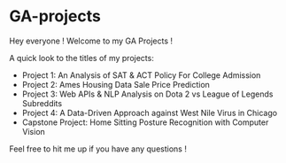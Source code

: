 # GA-projects

Hey everyone ! Welcome to my GA Projects !

A quick look to the titles of my projects:
- Project 1: An Analysis of SAT & ACT Policy For College Admission
- Project 2: Ames Housing Data Sale Price Prediction
- Project 3: Web APIs & NLP Analysis on Dota 2 vs League of Legends Subreddits
- Project 4: A Data-Driven Approach against West Nile Virus in Chicago
- Capstone Project: Home Sitting Posture Recognition with Computer Vision


Feel free to hit me up if you have any questions !

